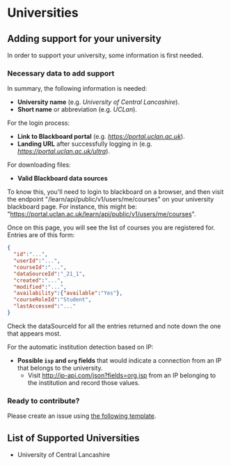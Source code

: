 # Universities



## Adding support for your university

In order to support your university, some information is first needed.



### Necessary data to add support

In summary, the following information is needed:

- **University name** (e.g. *University of Central Lancashire*).
- **Short name** or abbreviation (e.g. *UCLan*).



For the login process:

- **Link to Blackboard portal** (e.g. *https://portal.uclan.ac.uk*).
- **Landing URL** after successfully logging in (e.g. *https://portal.uclan.ac.uk/ultra*).



For downloading files:

- **Valid Blackboard data sources**

To know this, you'll need to login to blackboard on a browser, and then visit the
endpoint "/learn/api/public/v1/users/me/courses" on your university blackboard page.
For instance, this might be: "https://portal.uclan.ac.uk/learn/api/public/v1/users/me/courses".

Once on this page, you will see the list of courses you are registered for. Entries are of this form:

```json
{
  "id":"...",
  "userId":"...",
  "courseId":"...",
  "dataSourceId":"_21_1",
  "created":"...",
  "modified":"...",
  "availability":{"available":"Yes"},
  "courseRoleId":"Student",
  "lastAccessed":"..."
}
```

Check the dataSourceId for all the entries returned and note down the one that appears most.


For the automatic institution detection based on IP:

- **Possible `isp` and `org` fields** that would indicate a connection from an IP that belongs to the university.
   - Visit http://ip-api.com/json?fields=org,isp from an IP belonging to the institution and record those values.




### Ready to contribute?

Please create an issue using [the following template][support-issue].



## List of Supported Universities

- University of Central Lancashire




[querySelector]: https://developer.mozilla.org/en-US/docs/Web/API/Document/querySelector
[support-issue]: #todo
[login-issue]: #todo
